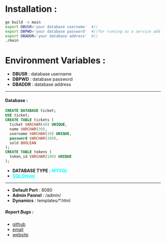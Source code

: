 # Installation :

```bash
go build -o main
export DBUSR='your database username'  #//
export DBPWD='your database password'  #//for running as a service add this lines to .bashrc file
export DBADDR='your database address'  #//
./main

```

# Environment Variables :

- **DBUSR**   :  database username
- **DBPWD**   :  database password
- **DBADDR**  :  database address
---

#### Database :

```sql
CREATE DATABASE ticket;
USE ticket;
CREATE TABLE tickets (
  ticket VARCHAR(40) UNIQUE,
  name VARCHAR(30),
  username VARCHAR(30) UNIQUE,
  password VARCHAR(100),
  sold BOOLEAN
);
CREATE TABLE tokens (
  token_id VARCHAR(100) UNIQUE
);


```

- **DATABASE TYPE** : <strong style="color:cyan;;">MYSQL</strong>
- <strong><a style="color:cyan;" href="https://github.com/go-sql-driver/mysql">SQL Driver</a></strong>
---
- **Default Port** : 8080
- **Admin Pannel** : /admin/
- **Dynamics** : templates/*.html

##### Report Bugs :

- [github](https://github.com/polarspetroll)
- [email](mailto:polarspetroll@protonmail.com)
- [website](https://polarspetroll.github.io)
